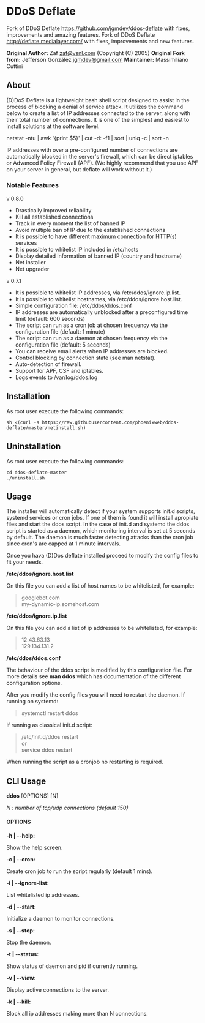 # DDoS Deflate
Fork of DDoS Deflate https://github.com/jgmdev/ddos-deflate
with fixes, improvements and amazing features.
Fork of DDoS Deflate http://deflate.medialayer.com/ with 
fixes, improvements and new features.

**Original Author:** Zaf <zaf@vsnl.com> (Copyright (C) 2005)
**Original Fork from:** Jefferson González <jgmdev@gmail.com>
**Maintainer:** Massimiliano Cuttini

## About

(D)DoS Deflate is a lightweight bash shell script designed to assist in 
the process of blocking a denial of service attack. It utilizes the 
command below to create a list of IP addresses connected to the server, 
along with their total number of connections. It is one of the simplest 
and easiest to install solutions at the software level.

netstat -ntu | awk '{print $5}' | cut -d: -f1 | sort | uniq -c | sort -n

IP addresses with over a pre-configured number of connections are 
automatically blocked in the server's firewall, which can be direct 
iptables or Advanced Policy Firewall (APF). (We highly recommend that 
you use APF on your server in general, but deflate will work without it.)

### Notable Features

v 0.8.0
* Drastically improved reliability
* Kill all established connections
* Track in every moment the list of banned IP
* Avoid multiple ban of IP due to the established connections
* It is possible to have different maximum connection for HTTP(s) services
* It is possible to whitelist IP included in /etc/hosts
* Display detailed information of banned IP (country and hostname)
* Net installer
* Net upgrader

v 0.7.1
* It is possible to whitelist IP addresses, via /etc/ddos/ignore.ip.list.
* It is possible to whitelist hostnames, via /etc/ddos/ignore.host.list.
* Simple configuration file: /etc/ddos/ddos.conf
* IP addresses are automatically unblocked after a preconfigured time limit (default: 600 seconds)
* The script can run as a cron job at chosen frequency via the configuration file (default: 1 minute)
* The script can run as a daemon at chosen frequency via the configuration file (default: 5 seconds)
* You can receive email alerts when IP addresses are blocked.
* Control blocking by connection state (see man netstat).
* Auto-detection of firewall.
* Support for APF, CSF and iptables.
* Logs events to /var/log/ddos.log

## Installation

As root user execute the following commands:

```shell
sh <(curl -s https://raw.githubusercontent.com/phoenixweb/ddos-deflate/master/netinstall.sh)
```

## Uninstallation

As root user execute the following commands:

```shell
cd ddos-deflate-master
./uninstall.sh
```

## Usage

The installer will automatically detect if your system supports
init.d scripts, systemd services or cron jobs. If one of them is found
it will install apropiate files and start the ddos script. In the
case of init.d and systemd the ddos script is started as a daemon,
which monitoring interval is set at 5 seconds by default. The daemon
is much faster detecting attacks than the cron job since cron's are
capped at 1 minute intervals.

Once you hava (D)Dos deflate installed proceed to modify the config
files to fit your needs.

**/etc/ddos/ignore.host.list**

On this file you can add a list of host names to be whitelisted, for
example:

> googlebot.com <br />
> my-dynamic-ip.somehost.com

**/etc/ddos/ignore.ip.list**

On this file you can add a list of ip addresses to be whitelisted, for
example:

> 12.43.63.13 <br />
> 129.134.131.2

**/etc/ddos/ddos.conf**

The behaviour of the ddos script is modified by this configuration file.
For more details see **man ddos** which has documentation of the
different configuration options.

After you modify the config files you will need to restart the daemon.
If running on systemd:

> systemctl restart ddos

If running as classical init.d script:

> /etc/init.d/ddos restart <br />
> or <br />
> service ddos restart

When running the script as a cronjob no restarting is required.

## CLI Usage

**ddos** [OPTIONS] [N]

*N : number of tcp/udp	connections (default 150)*

#### OPTIONS

**-h | --help:**

   Show the help screen.
    
**-c | --cron:**

   Create cron job to run the script regularly (default 1 mins).
    
**-i | --ignore-list:**

   List whitelisted ip addresses.
    
**-d | --start:**

   Initialize a daemon to monitor connections.
    
**-s | --stop:**

   Stop the daemon.
    
**-t | --status:**

   Show status of daemon and pid if currently running.
   
**-v | --view:**

   Display active connections to the server.
    
**-k | --kill:**

   Block all ip addresses making more than N connections.
